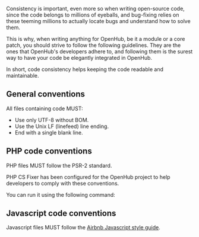 Consistency is important, even more so when writing open-source code, since the code belongs to millions of eyeballs, and bug-fixing relies on these teeming millions to actually locate bugs and understand how to solve them.

This is why, when writing anything for OpenHub, be it a module or a core patch, you should strive to follow the following guidelines. They are the ones that OpenHub's developers adhere to, and following them is the surest way to have your code be elegantly integrated in OpenHub.

In short, code consistency helps keeping the code readable and maintainable.

## General conventions
All files containing code MUST:
  * Use only UTF-8 without BOM.
  * Use the Unix LF (linefeed) line ending.
  * End with a single blank line.

## PHP code conventions
PHP files MUST follow the PSR-2 standard. 

PHP CS Fixer has been configured for the OpenHub project to help developers to comply with these conventions.

You can run it using the following command:

## Javascript code conventions
Javascript files MUST follow the [Airbnb Javascript style guide](https://github.com/airbnb/javascript).